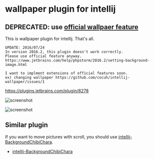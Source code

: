 # wallpaper plugin for intellij

## DEPRECATED: use [official wallpaer feature](https://www.jetbrains.com/help/idea/setting-background-image.html)

This is wallpaper plugin for intellij. That's all.

    UPDATE: 2016/07/24
    In version 2016.2, this plugin doesn't work correctly.
    Please use official feature anyway.
    https://www.jetbrains.com/help/phpstorm/2016.2/setting-background-image.html
    
    I want to implment extensions of official features soon.
    ex) changing wallpaper https://github.com/cocuh/intellij-wallpaper/issues/1


https://plugins.jetbrains.com/plugin/8278

![screenshot](https://raw.githubusercontent.com/wiki/cocuh/intellij-wallpaper/img/illya.png)

![screenshot](https://raw.githubusercontent.com/wiki/cocuh/intellij-wallpaper/img/settings.png)

## Similar plugin
If you want to move pictures with scroll, you should use [intellij-BackgroundChibiChara](https://github.com/cocuh/intellij-background-chibichara).

- [intellij-BackgroundChibiChara](https://github.com/cocuh/intellij-background-chibichara)
